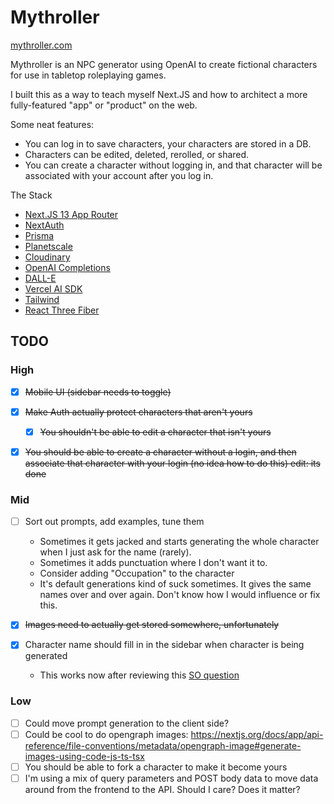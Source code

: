 # Mythroller

[mythroller.com](https://mythroller.com/)

Mythroller is an NPC generator using OpenAI to create fictional characters for
use in tabletop roleplaying games.

I built this as a way to teach myself Next.JS and how to architect a more
fully-featured "app" or "product" on the web.

Some neat features:

- You can log in to save characters, your characters are stored in a DB.
- Characters can be edited, deleted, rerolled, or shared.
- You can create a character without logging in, and that character will be
  associated with your account after you log in.

The Stack

- [Next.JS 13 App Router](https://nextjs.org/docs/app)
- [NextAuth](https://next-auth.js.org/)
- [Prisma](https://www.prisma.io/docs)
- [Planetscale](https://planetscale.com/)
- [Cloudinary](https://cloudinary.com/)
- [OpenAI Completions](https://platform.openai.com/docs/api-reference/completions)
- [DALL-E](https://platform.openai.com/docs/api-reference/images)
- [Vercel AI SDK](https://sdk.vercel.ai/docs)
- [Tailwind](https://tailwindcss.com/docs/installation)
- [React Three Fiber](https://docs.pmnd.rs/react-three-fiber/getting-started/introduction)

## TODO

### High

- [x] ~~Mobile UI (sidebar needs to toggle)~~
- [x] ~~Make Auth actually protect characters that aren't yours~~

  - [x] ~~You shouldn't be able to edit a character that isn't yours~~

- [x] ~~You should be able to create a character without a login, and then associate
      that character with your login (no idea how to do this) edit: its done~~

### Mid

- [ ] Sort out prompts, add examples, tune them

  - Sometimes it gets jacked and starts generating the whole character when
    I just ask for the name (rarely).
  - Sometimes it adds punctuation where I don't want it to.
  - Consider adding "Occupation" to the character
  - It's default generations kind of suck sometimes. It gives the same names
    over and over again. Don't know how I would influence or fix this.

- [x] ~~Images need to actually get stored somewhere, unfortunately~~
- [x] Character name should fill in in the sidebar when character is being generated
  - This works now after reviewing this [SO question](https://stackoverflow.com/questions/75124513/update-server-component-after-data-has-been-changed-by-client-component-in-next)

### Low

- [ ] Could move prompt generation to the client side?
- [ ] Could be cool to do opengraph images:
      https://nextjs.org/docs/app/api-reference/file-conventions/metadata/opengraph-image#generate-images-using-code-js-ts-tsx
- [ ] You should be able to fork a character to make it become yours
- [ ] I'm using a mix of query parameters and POST body data to move data around from
      the frontend to the API. Should I care? Does it matter?
